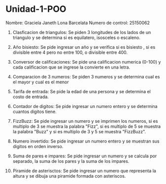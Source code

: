 # Unidad-1-POO
Nombre: Graciela Janeth Lona Barcelata
Numero de control: 25150062

1. Clasficacion de triangulos: Se piden 3 longitudes de los lados de un triangulo y se determina si es equilatero, isosceles o escaleno.
2. Año bisiesto: Se pide ingresar un año y se verifica si es bisiesto , si es divisible entre 4 pero no entre 100, o divisible  entre 400.
3. Conversor de calificaciones: Se pide una calificacion numerica (0-100) y cada calificacion que se ingrese la convierte en una letra.
4. Comparacion de 3 numeros: Se piden 3 numeros y se determina cual es el mayor y cual es el menor
5. Tarifa de entrada: Se pide la edad de una persona y se determina el costo de entrada.

1. Contador de digitos: Se pide ingresar un numero entero y se determina cuantos digitos tiene.
2. FizzBuzz: Se pide ingresar un numero y se imprimen los numeros, si es multiplo de 3 se muestra la palabra "Fizz", si es multiplo de 5 se muestra la palabra "Buzz" y si es multiplo de 3 y 5 se muestra "FizzBuzz".
3. Numero invertido: Se pide ingresar un numero entero y se muestran sus digitos en orden inverso.
4. Suma de pares e impares:  Se pide ingresar un numero y se calcula por separado, la suma de los pares y la suma de los impares.
5. Piramide de asterisctos: Se pide ingresar un numero que representa la altura y se dibuja una piramide formada con asteriscos.
